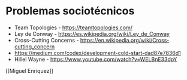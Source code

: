# Problemas sociotécnicos

- Team Topologies - https://teamtopologies.com/
- Ley de Conway - https://es.wikipedia.org/wiki/Ley_de_Conway
- Cross-Cutting Concerns - https://en.wikipedia.org/wiki/Cross-cutting_concern
- https://medium.com/codex/development-cold-start-dad87e7836d1
- Hillel Wayne - https://www.youtube.com/watch?v=WELBnE33dpY

[[Miguel Enriquez]]
